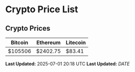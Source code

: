 # Crypto Price List

## Crypto Prices
| Bitcoin | Ethereum | Litecoin |
| ------- | -------- | -------- |
| $105506 | $2402.75 | $83.41 |
**Last Updated:** 2025-07-01 20:18 UTC
**Last Updated:** $DATE$
